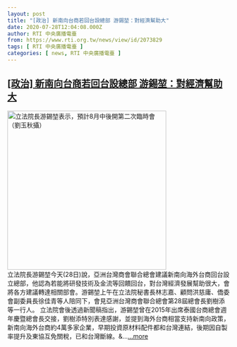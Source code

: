```yaml
---
layout: post
title: "[政治] 新南向台商若回台設總部 游錫堃：對經濟幫助大"
date: 2020-07-28T12:04:08.000Z
author: RTI 中央廣播電臺
from: https://www.rti.org.tw/news/view/id/2073829
tags: [ RTI 中央廣播電臺 ]
categories: [ news, RTI 中央廣播電臺 ]
---
```

<!--1595937848000-->
[[政治] 新南向台商若回台設總部 游錫堃：對經濟幫助大](https://www.rti.org.tw/news/view/id/2073829)
------

<div>
<img src="https://static.rti.org.tw/assets/thumbnails/2020/07/23/ed739df13ebe57829b3b8b52545d45da.jpg" width="360" alt="立法院長游錫堃表示，預計8月中後開第二次臨時會（劉玉秋攝）" title="立法院長游錫堃表示，預計8月中後開第二次臨時會（劉玉秋攝）"><br>立法院長游錫堃今天(28日)說，亞洲台灣商會聯合總會建議新南向海外台商回台設立總部，他認為若能將研發技術及金流等回饋回台，對台灣經濟發展幫助很大，會將各方建議轉達相關部會。游錫堃上午在立法院秘書長林志嘉、顧問洪慈庸、僑委會副委員長徐佳青等人陪同下，會見亞洲台灣商會聯合總會第28屆總會長劉樹添等一行人。&nbsp;立法院會後透過新聞稿指出，游錫堃曾在2015年出席泰國台商總會週年慶暨總會長交接，劉樹添特別表達感謝，並提到海外台商相當支持新南向政策，新南向海外台商約4萬多家企業，早期投資原材料配件都和台灣連結，後期因自製率提升及東協互免關稅，已和台灣斷線。&...<a target="_blank" href="https://www.rti.org.tw/news/view/id/2073829">...more</a>
</div>
